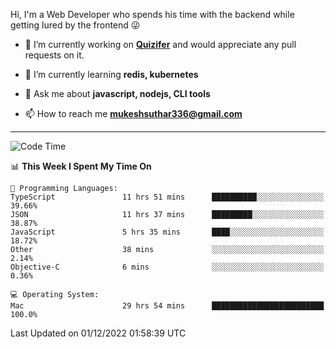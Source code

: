 Hi, I'm a Web Developer who spends his time with the backend while getting lured by the frontend 😜

- 🔭 I’m currently working on **[Quizifer](https://github.com/SutharMukesh/Quizifer/)** and would appreciate any pull requests on it.

- 🌱 I’m currently learning **redis, kubernetes**

- 💬 Ask me about **javascript, nodejs, CLI tools**

- 📫 How to reach me **mukeshsuthar336@gmail.com**

---
<!--START_SECTION:waka-->
![Code Time](http://img.shields.io/badge/Code%20Time-1%2C921%20hrs%2055%20mins-blue)

📊 **This Week I Spent My Time On** 

```text
💬 Programming Languages: 
TypeScript               11 hrs 51 mins      ██████████░░░░░░░░░░░░░░░   39.66% 
JSON                     11 hrs 37 mins      █████████░░░░░░░░░░░░░░░░   38.87% 
JavaScript               5 hrs 35 mins       ████░░░░░░░░░░░░░░░░░░░░░   18.72% 
Other                    38 mins             ░░░░░░░░░░░░░░░░░░░░░░░░░   2.14% 
Objective-C              6 mins              ░░░░░░░░░░░░░░░░░░░░░░░░░   0.36%

💻 Operating System: 
Mac                      29 hrs 54 mins      █████████████████████████   100.0%

```


 Last Updated on 01/12/2022 01:58:39 UTC
<!--END_SECTION:waka-->
